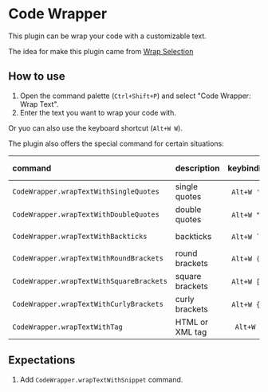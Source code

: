 # Code Wrapper

This plugin can be wrap your code with a customizable text.

The idea for make this plugin came from [Wrap Selection](https://marketplace.visualstudio.com/items?itemName=konstantin.wrapSelection)

## How to use

1. Open the command palette (`Ctrl+Shift+P`) and select "Code Wrapper: Wrap Text".
2. Enter the text you want to wrap your code with.

Or yuo can also use the keyboard shortcut (`Alt+W W`).

The plugin also offers the special command for certain situations:

 command                                  | description     | keybinding            | keybinding (Mac)
:-----------------------------------------|:----------------|:---------------------:|:------------------------:
 `CodeWrapper.wrapTextWithSingleQuotes`   | single quotes   | `` Alt+W ' ``/`` ' `` | `` Option+W ' ``/`` ' ``
 `CodeWrapper.wrapTextWithDoubleQuotes`   | double quotes   | `` Alt+W " ``/`` " `` | `` Option+W " ``/`` " ``
 `CodeWrapper.wrapTextWithBackticks`      | backticks       | `` Alt+W ` ``/`` ` `` | `` Option+W ` ``/`` ` ``
 `CodeWrapper.wrapTextWithRoundBrackets`  | round brackets  | `` Alt+W ( ``/`` ( `` | `` Option+W ( ``/`` ( ``
 `CodeWrapper.wrapTextWithSquareBrackets` | square brackets | `` Alt+W [ ``/`` [ `` | `` Option+W [ ``/`` [ ``
 `CodeWrapper.wrapTextWithCurlyBrackets`  | curly brackets  | `` Alt+W { ``/`` { `` | `` Option+W { ``/`` { ``
 `CodeWrapper.wrapTextWithTag`            | HTML or XML tag | `` Alt+W T ``         | `` Option+W T ``

## Expectations

1. Add `CodeWrapper.wrapTextWithSnippet` command.